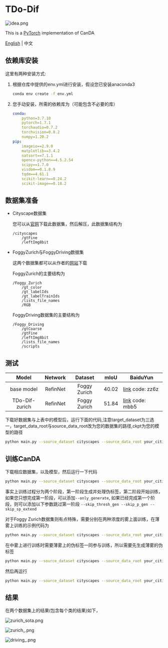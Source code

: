 # TDo-Dif

![idea.png](ReadmeImg/idea.png)

This is a [PyTorch](http://pytorch.org/) implementation of CanDA

[English](./README.md) | 中文

## 依赖库安装

这里有两种安装方式:

1. 根据仓库中提供的env.yml进行安装，假设您已安装anaconda3
   
   ```bash
   conda env create -f env.yml
   ```

2. 您手动安装，所需的依赖库为（可能包含不必要的库）
   
   ```yml
   conda:
       python=3.7.10
       pytorch=1.7.1
       torchaudio=0.7.2
       torchvision=0.8.2
       numpy=1.20.2
   pip:
       imageio==2.9.0
       matplotlib==3.4.2
       natsort==7.1.1
       opencv-python==4.5.2.54
       scipy==1.7.0
       visdom==0.1.8.9
       tqdm==4.61.1
       scikit-learn==0.24.2
       scikit-image==0.18.2
   ```

## 数据集准备

- Cityscape数据集
  
  您可以从[官网](https://www.cityscapes-dataset.com/)下载此数据集，然后解压，此数据集结构为
  
  ```
  /cityscapes
      /gtFine
      /leftImg8bit
  ```

- FoggyZurich与FoggyDriving数据集
  
  这两个数据集都可以从作者的[网站](https://people.ee.ethz.ch/~csakarid/Model_adaptation_SFSU_dense/)下载
  
  FoggyZurich的主要结构为
  
  ```
  /Foggy_Zurich
      /gt_color
      /gt_labelIds
      /gt_labelTrainIds
      /lists_file_names
      /RGB
  ```
  
  FoggyDriving数据集的主要结构为
  
  ```
  /Foggy_Driving
      /gtCoarse
      /gtFine
      /leftImg8bit
      /lists_file_names
      /scripts
  ```


## 测试

| Model         | Network   | Dataset       | mIoU  | BaiduYun                                                                                                          |
|:-------------:|:---------:|:-------------:| ----- | ----------------------------------------------------------------------------------------------------------------- |
| base model    | RefinNet  | Foggy Zurich  | 40.02 | [link](https://pan.baidu.https://pan.baidu.com/s/1Z0Cl5yAxSqHYwXmzfAxtAgcom/s/1Z0Cl5yAxSqHYwXmzfAxtAg) code: zz6z |
| TDo-Dif-zurich  | RefinNet  | Foggy Zurich  | 51.84 | [link](https://pan.baidu.com/s/1z7VvPp6xztd4bvRuLgzuNg) code: mbb5                                                |

下载好数据集与上表中的模型后，运行下面的代码,注意target_dataset为三选一，target_data_root与source_data_root改为您的数据集的路径,ckpt为您的模型的路径

```bash
python main.py --source_dataset cityscapes --source_data_root your_citiscapes_dataset_path --target_dataset FoggyDriving|FoggyZurich --target_data_root your_target_dataset_path  --gpu_id 0 --batch_size 1 --val_batch_size 1 --ckpt checkpoints/xxx.pth --save_val_results --model refineNet --test_only --usegpu
```

## 训练CanDA

下载相应数据集，以及模型，然后运行一下代码

```bash
python main.py --source_dataset cityscapes --source_data_root your_citiscapes_dataset_path --target_dataset FoggyDriving|FoggyZurich|ACDC --target_data_root your_target_dataset_path  --gpu_id 0 --batch_size 1 --val_batch_size 1 --ckpt checkpoints/xxx.pth --epoch_one_round 10 --save_val_results --model refineNet --usegpu --save_model_prefix none --train_type CRST_sp_with_loss_lp_constract --seg_num 500 --init_target_portion 0.2 --round_idx 0
```

事实上训练过程分为两个阶段，第一阶段生成并处理伪标签，第二阶段开始训练，如果您只想完成第一阶段，可以添加`--only_generate`, 如果已经完成第一个阶段，则可以添加以下参数跳过第一阶段 `--skip_thresh_gen --skip_p_gen --skip_sp_extend`

对于Foggy Zurich数据集则有点特殊，需要分别在两种浓度的雾上面训练，在薄雾上训练的示例代码为

```bash
python main.py --source_dataset cityscapes --source_data_root your_citiscapes_dataset_path --target_dataset FoggyZurich --target_data_root your_target_dataset_path  --gpu_id 0 --batch_size 1 --val_batch_size 1 --ckpt checkpoints/xxx.pth --epoch_one_round 10 --save_val_results --model refineNet --usegpu --save_model_prefix none --train_type CRST_sp_with_loss_lp_constract --seg_num 500 --init_target_portion 0.2 --round_idx 0 --train_dataset_type light
```

在中雾上进行训练时需要薄雾上的伪标签一同参与训练，所以需要先生成薄雾的伪标签

```bash
python main.py --source_dataset cityscapes --source_data_root your_citiscapes_dataset_path --target_dataset FoggyZurich --target_data_root your_target_dataset_path  --gpu_id 0 --batch_size 1 --val_batch_size 1 --ckpt checkpoints/xxx.pth --epoch_one_round 10 --save_val_results --model refineNet --usegpu --save_model_prefix none --train_type CRST_sp_with_loss_lp_constract --seg_num 500 --init_target_portion 0.2 --round_idx 0 --train_dataset_type light --only_generate
```

然后再运行

```bash
python main.py --source_dataset cityscapes --source_data_root your_citiscapes_dataset_path --target_dataset FoggyZurich --target_data_root your_target_dataset_path  --gpu_id 0 --batch_size 1 --val_batch_size 1 --ckpt checkpoints/xxx.pth --epoch_one_round 10 --save_val_results --model refineNet --usegpu --save_model_prefix none --train_type CRST_sp_with_loss_lp_constract --seg_num 500 --init_target_portion 0.2 --round_idx 0 --train_dataset_type medium --light_pseudo_label_path results/foggyzurich_prefix_round_0_light_CRST_sp/500_muti_views_labels_intra
```

## 结果

在两个数据集上的结果(包含每个类的结果)如下，

![zurich_sota.png](ReadmeImg/zurich_sota.png)

![zurich_.png](ReadmeImg/zurich_.jpg)

![driving_.png](ReadmeImg/driving_.png)